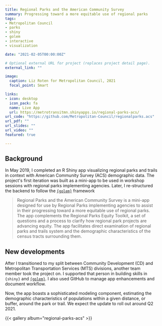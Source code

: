 ```yaml
---
title: Regional Parks and the American Community Survey
summary: Progressing toward a more equitable use of regional parks
tags:
- Metropolitan Council
- parks
- shiny
- golem
- interactive
- visualization

date: "2021-02-05T00:00:00Z"

# Optional external URL for project (replaces project detail page).
external_link: ""

image:
  caption: Liz Roten for Metropolitan Council, 2021
  focal_point: Smart

links:
- icon: desktop
  icon_pack: fa
  name: Live App
  url: https://metrotransitmn.shinyapps.io/regional-parks-acs/
url_code: "https://github.com/Metropolitan-Council/regionalparks.acs"
url_pdf: ""
url_slides: ""
url_video: ""
featured: true

---
```


## Background

In May 2019, I completed an R Shiny app visualizing regional parks and trails in context with American Community Survey (ACS) demographic data. The project's first iteration was built as a mini-app to be used in workshop sessions with regional parks implementing agencies. Later, I re-structured the backend to follow the [`{golem}`](https://github.com/ThinkR-open/golem) framework


> Regional Parks and the American Community Survey is a mini-app designed for use by Regional Parks implementing agencies to assist in their progressing toward a more equitable use of regional parks. The app complements the Regional Parks Equity Toolkit, a set of questions and a process to clarify how regional park projects are advancing equity. The app facilitates direct examination of regional parks and trails system and the demographic characteristics of the census tracts surrounding them.


## New developments  

After I transitioned to my split between Community Development (CD) and Metropolitan Transportation Services (MTS) divisions, another team member took the project on. I supported that person in building skills in `{shiny}` and [`{golem}`](https://github.com/ThinkR-open/golem). I also used GitHub to manage app enhancements and document workflow. 

Now, the app boasts a sophisticated modeling component, estimating the demographic characteristics of populations within a given distance, or buffer, around the park or trail. We expect the update to roll out around Q2 2021.  


{{< gallery album="regional-parks-acs" >}}


